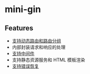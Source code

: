 # mini-gin

## Features
- [支持动态路由和路由分组](./docs/Implementation-details.md#动态路由)
- 内部封装请求和响应的处理
- [支持中间件](./docs/Implementation-details.md#中间件)
- 支持静态资源服务和 HTML 模板渲染
- [支持错误恢复](./docs/Implementation-details.md#错误恢复)

